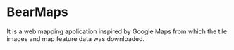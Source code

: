 # BearMaps
It is a web mapping application inspired by Google Maps from which the tile images and map feature data was downloaded.

